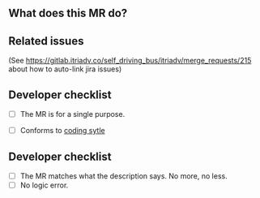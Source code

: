 ## What does this MR do?


## Related issues

(See https://gitlab.itriadv.co/self_driving_bus/itriadv/merge_requests/215 about how to auto-link jira issues)

## Developer checklist

- [ ] The MR is for a single purpose.
- [ ] Conforms to [coding sytle](https://gitlab.itriadv.co/self_driving_bus/itriadv/blob/master/docs/coding_style.md)


## Developer checklist

- [ ] The MR matches what the description says. No more, no less.
- [ ] No logic error.
